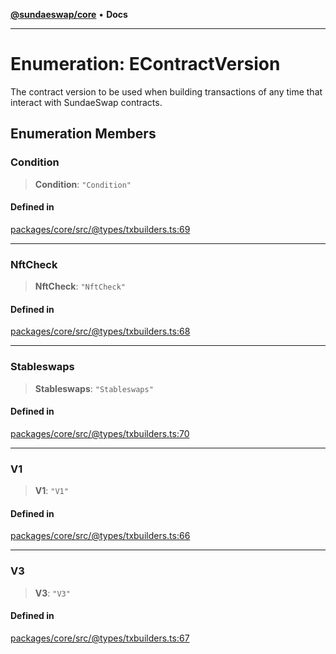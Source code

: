 [**@sundaeswap/core**](../../README.md) • **Docs**

***

# Enumeration: EContractVersion

The contract version to be used when building transactions
of any time that interact with SundaeSwap contracts.

## Enumeration Members

### Condition

> **Condition**: `"Condition"`

#### Defined in

[packages/core/src/@types/txbuilders.ts:69](https://github.com/SundaeSwap-finance/sundae-sdk/blob/main/packages/core/src/@types/txbuilders.ts#L69)

***

### NftCheck

> **NftCheck**: `"NftCheck"`

#### Defined in

[packages/core/src/@types/txbuilders.ts:68](https://github.com/SundaeSwap-finance/sundae-sdk/blob/main/packages/core/src/@types/txbuilders.ts#L68)

***

### Stableswaps

> **Stableswaps**: `"Stableswaps"`

#### Defined in

[packages/core/src/@types/txbuilders.ts:70](https://github.com/SundaeSwap-finance/sundae-sdk/blob/main/packages/core/src/@types/txbuilders.ts#L70)

***

### V1

> **V1**: `"V1"`

#### Defined in

[packages/core/src/@types/txbuilders.ts:66](https://github.com/SundaeSwap-finance/sundae-sdk/blob/main/packages/core/src/@types/txbuilders.ts#L66)

***

### V3

> **V3**: `"V3"`

#### Defined in

[packages/core/src/@types/txbuilders.ts:67](https://github.com/SundaeSwap-finance/sundae-sdk/blob/main/packages/core/src/@types/txbuilders.ts#L67)
